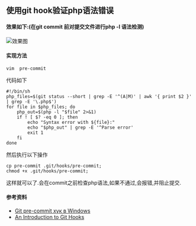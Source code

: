 ## 使用git hook验证php语法错误

#### 效果如下:(在git commit 前对提交文件进行php -l 语法检测)

![效果图](http://airzhe.github.io/images/md/git_hook/1.png)

#### 实现方法

	vim  pre-commit

代码如下

	#!/bin/sh
	php_files=$(git status --short | grep -E '^(A|M)' | awk '{ print $2 }' | grep -E '\.php$')
	for file in $php_files; do
		php_out=$(php -l "$file" 2>&1)
		if ! [ $? -eq 0 ]; then
			echo "Syntax error with ${file}:"
			echo "$php_out" | grep -E '^Parse error'
			exit 1
		fi
	done

然后执行以下操作

	cp pre-commit .git/hooks/pre-commit; 
	chmod +x .git/hooks/pre-commit;

这样就可以了.会在commit之前检查php语法,如果不通过,会报错,并阻止提交.

#### 参考资料

- [Git pre-commit хук в Windows](http://plutov.by/post/git_pre_commit_windows)
- [An Introduction to Git Hooks](https://www.sitepoint.com/introduction-git-hooks/)
